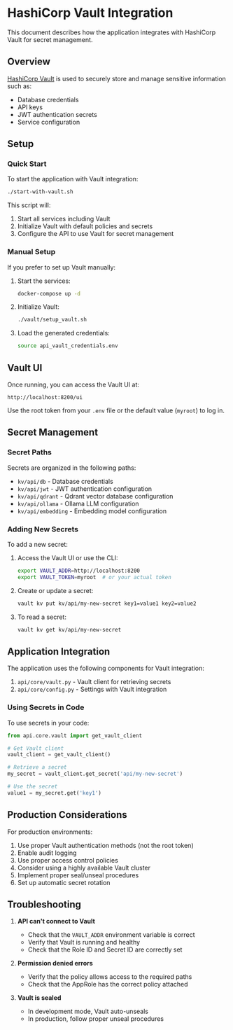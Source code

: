 # HashiCorp Vault Integration

This document describes how the application integrates with HashiCorp Vault for secret management.

## Overview

[HashiCorp Vault](https://www.vaultproject.io/) is used to securely store and manage sensitive information such as:
- Database credentials
- API keys
- JWT authentication secrets
- Service configuration

## Setup

### Quick Start

To start the application with Vault integration:

```bash
./start-with-vault.sh
```

This script will:
1. Start all services including Vault
2. Initialize Vault with default policies and secrets
3. Configure the API to use Vault for secret management

### Manual Setup

If you prefer to set up Vault manually:

1. Start the services:
   ```bash
   docker-compose up -d
   ```

2. Initialize Vault:
   ```bash
   ./vault/setup_vault.sh
   ```

3. Load the generated credentials:
   ```bash
   source api_vault_credentials.env
   ```

## Vault UI

Once running, you can access the Vault UI at:
```
http://localhost:8200/ui
```

Use the root token from your `.env` file or the default value (`myroot`) to log in.

## Secret Management

### Secret Paths

Secrets are organized in the following paths:

- `kv/api/db` - Database credentials
- `kv/api/jwt` - JWT authentication configuration
- `kv/api/qdrant` - Qdrant vector database configuration
- `kv/api/ollama` - Ollama LLM configuration
- `kv/api/embedding` - Embedding model configuration

### Adding New Secrets

To add a new secret:

1. Access the Vault UI or use the CLI:
   ```bash
   export VAULT_ADDR=http://localhost:8200
   export VAULT_TOKEN=myroot  # or your actual token
   ```

2. Create or update a secret:
   ```bash
   vault kv put kv/api/my-new-secret key1=value1 key2=value2
   ```

3. To read a secret:
   ```bash
   vault kv get kv/api/my-new-secret
   ```

## Application Integration

The application uses the following components for Vault integration:

1. `api/core/vault.py` - Vault client for retrieving secrets
2. `api/core/config.py` - Settings with Vault integration

### Using Secrets in Code

To use secrets in your code:

```python
from api.core.vault import get_vault_client

# Get Vault client
vault_client = get_vault_client()

# Retrieve a secret
my_secret = vault_client.get_secret('api/my-new-secret')

# Use the secret
value1 = my_secret.get('key1')
```

## Production Considerations

For production environments:

1. Use proper Vault authentication methods (not the root token)
2. Enable audit logging
3. Use proper access control policies
4. Consider using a highly available Vault cluster
5. Implement proper seal/unseal procedures
6. Set up automatic secret rotation

## Troubleshooting

1. **API can't connect to Vault**
   - Check that the `VAULT_ADDR` environment variable is correct
   - Verify that Vault is running and healthy
   - Check that the Role ID and Secret ID are correctly set

2. **Permission denied errors**
   - Verify that the policy allows access to the required paths
   - Check that the AppRole has the correct policy attached

3. **Vault is sealed**
   - In development mode, Vault auto-unseals
   - In production, follow proper unseal procedures 